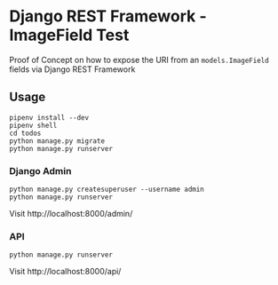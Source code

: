 # Django REST Framework - ImageField Test

Proof of Concept on how to expose the URI from an `models.ImageField` fields via Django REST Framework

## Usage

    pipenv install --dev
    pipenv shell
    cd todos
    python manage.py migrate
    python manage.py runserver

### Django Admin

    python manage.py createsuperuser --username admin
    python manage.py runserver

Visit http://localhost:8000/admin/

### API

    python manage.py runserver

Visit http://localhost:8000/api/